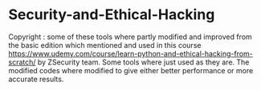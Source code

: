 # Security-and-Ethical-Hacking
Copyright : some of these tools where partly modified and improved from the basic edition which mentioned and used in this course https://www.udemy.com/course/learn-python-and-ethical-hacking-from-scratch/ by ZSecurity team.
Some tools where just used as they are.
The modified codes where modified to give either better performance or more accurate results.

